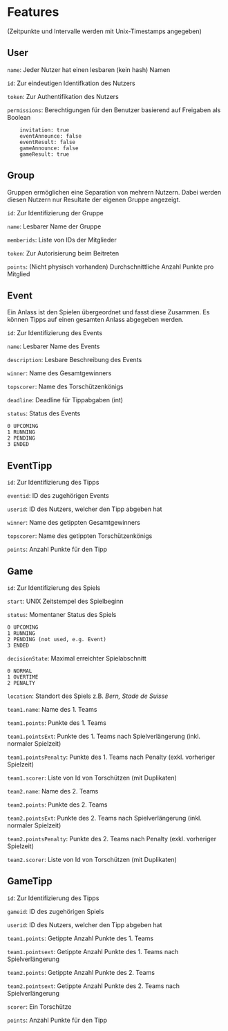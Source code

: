 # Features

(Zeitpunkte und Intervalle werden mit Unix-Timestamps angegeben)

## User

```name```: Jeder Nutzer hat einen lesbaren (kein hash) Namen

```id```: Zur eindeutigen Identifkation des Nutzers

```token```: Zur Authentifikation des Nutzers

```permissions```: Berechtigungen für den Benutzer basierend auf Freigaben als Boolean

```
    invitation: true
    eventAnnounce: false
    eventResult: false
    gameAnnounce: false
    gameResult: true
```

## Group

Gruppen ermöglichen eine Separation von mehrern Nutzern. Dabei werden diesen Nutzern nur Resultate der eigenen Gruppe angezeigt.

```id```: Zur Identifizierung der Gruppe

```name```: Lesbarer Name der Gruppe

```memberids```: Liste von IDs der Mitglieder

```token```: Zur Autorisierung beim Beitreten

```points```: (Nicht physisch vorhanden) Durchschnittliche Anzahl Punkte pro Mitglied

## Event

Ein Anlass ist den Spielen übergeordnet und fasst diese Zusammen. Es können Tipps auf einen gesamten Anlass abgegeben werden.

```id```: Zur Identifizierung des Events

```name```: Lesbarer Name des Events

```description```: Lesbare Beschreibung des Events

```winner```: Name des Gesamtgewinners

```topscorer```: Name des Torschützenkönigs

```deadline```: Deadline für Tippabgaben (int)

```status```: Status des Events

```
0 UPCOMING
1 RUNNING
2 PENDING
3 ENDED
```

## EventTipp

```id```: Zur Identifizierung des Tipps

```eventid```: ID des zugehörigen Events

```userid```: ID des Nutzers, welcher den Tipp abgeben hat

```winner```: Name des getippten Gesamtgewinners

```topscorer```: Name des getippten Torschützenkönigs

```points```: Anzahl Punkte für den Tipp

## Game

```id```: Zur Identifizierung des Spiels

```start```: UNIX Zeitstempel des Spielbeginn

```status```: Momentaner Status des Spiels

```
0 UPCOMING
1 RUNNING
2 PENDING (not used, e.g. Event)
3 ENDED
```

```decisionState```: Maximal erreichter Spielabschnitt

```
0 NORMAL
1 OVERTIME
2 PENALTY
```

```location```: Standort des Spiels z.B. *Bern, Stade de Suisse*

```team1.name```: Name des 1. Teams

```team1.points```: Punkte des 1. Teams

```team1.pointsExt```: Punkte des 1. Teams nach Spielverlängerung (inkl. normaler Spielzeit)

```team1.pointsPenalty```: Punkte des 1. Teams nach Penalty (exkl. vorheriger Spielzeit)

```team1.scorer```: Liste von Id von Torschützen (mit Duplikaten)

```team2.name```: Name des 2. Teams

```team2.points```: Punkte des 2. Teams

```team2.pointsExt```: Punkte des 2. Teams nach Spielverlängerung (inkl. normaler Spielzeit)

```team2.pointsPenalty```: Punkte des 2. Teams nach Penalty (exkl. vorheriger Spielzeit)

```team2.scorer```: Liste von Id von Torschützen (mit Duplikaten)

## GameTipp

```id```: Zur Identifizierung des Tipps

```gameid```: ID des zugehörigen Spiels

```userid```: ID des Nutzers, welcher den Tipp abgeben hat

```team1.points```: Getippte Anzahl Punkte des 1. Teams

```team1.pointsext```: Getippte Anzahl Punkte des 1. Teams nach Spielverlängerung

```team2.points```: Getippte Anzahl Punkte des 2. Teams

```team2.pointsext```: Getippte Anzahl Punkte des 2. Teams nach Spielverlängerung

```scorer```: Ein Torschütze

```points```: Anzahl Punkte für den Tipp

